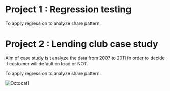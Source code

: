 # Project 1 : Regression testing

To apply regression to analyze share pattern.

# Project 2 : Lending club case study

Aim of case study is t analyze the data from 2007 to 2011 in order to decide if customer will default on load or NOT.

To apply regression to analyze share pattern.

![Octocat1](https://github.githubassets.com/images/icons/emoji/octocat.png)




